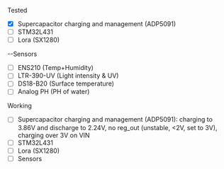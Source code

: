Tested
- [x] Supercapacitor charging and management (ADP5091)
- [ ] STM32L431 
- [ ] Lora (SX1280)
      
--Sensors
- [ ] ENS210 (Temp+Humidity)
- [ ] LTR-390-UV (Light intensity & UV)
- [ ] DS18-B20 (Surface temperature)
- [ ] Analog PH (PH of water)
      
Working
- [ ] Supercapacitor charging and management (ADP5091):
      charging to 3.86V and discharge to 2.24V, no reg_out (unstable, <2V, set to 3V), charging over 3V on VIN
- [ ] STM32L431 
- [ ] Lora (SX1280)
- [ ] Sensors
